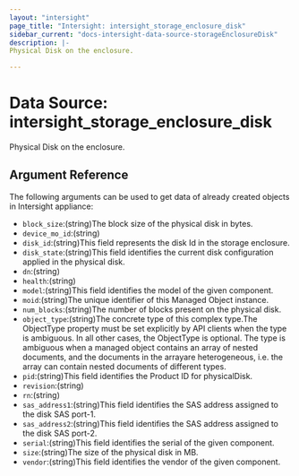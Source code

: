 ```yaml
---
layout: "intersight"
page_title: "Intersight: intersight_storage_enclosure_disk"
sidebar_current: "docs-intersight-data-source-storageEnclosureDisk"
description: |-
Physical Disk on the enclosure.

---
```


# Data Source: intersight_storage_enclosure_disk
Physical Disk on the enclosure.

## Argument Reference
The following arguments can be used to get data of already created objects in Intersight appliance:
* `block_size`:(string)The block size of the physical disk in bytes.
* `device_mo_id`:(string)
* `disk_id`:(string)This field represents the disk Id in the storage enclosure.
* `disk_state`:(string)This field identifies the current disk configuration applied in the physical disk.
* `dn`:(string)
* `health`:(string)
* `model`:(string)This field identifies the model of the given component.
* `moid`:(string)The unique identifier of this Managed Object instance.
* `num_blocks`:(string)The number of blocks present on the physical disk.
* `object_type`:(string)The concrete type of this complex type.The ObjectType property must be set explicitly by API clients when the type is ambiguous. In all other cases, the ObjectType is optional. The type is ambiguous when a managed object contains an array of nested documents, and the documents in the arrayare heterogeneous, i.e. the array can contain nested documents of different types.
* `pid`:(string)This field identifies the Product ID for physicalDisk.
* `revision`:(string)
* `rn`:(string)
* `sas_address1`:(string)This field identifies the SAS address assigned to the disk SAS port-1.
* `sas_address2`:(string)This field identifies the SAS address assigned to the disk SAS port-2.
* `serial`:(string)This field identifies the serial of the given component.
* `size`:(string)The size of the physical disk in MB.
* `vendor`:(string)This field identifies the vendor of the given component.

